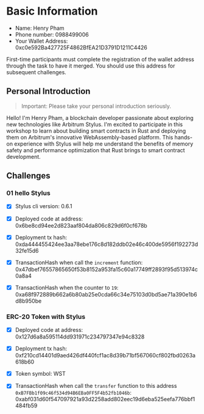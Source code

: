 # Basic Information

* Name: Henry Pham
* Phone number: 0988499006
* Your Wallet Address: 0xc0e592Ba427725F4862BfEA21D3791D1211C4426

First-time participants must complete the registration of the wallet address through the task to have it merged. You should use this address for subsequent challenges.


## Personal Introduction

> Important: Please take your personal introduction seriously.

Hello! I'm Henry Pham, a blockchain developer passionate about exploring new technologies like Arbitrum Stylus. I'm excited to participate in this workshop to learn about building smart contracts in Rust and deploying them on Arbitrum's innovative WebAssembly-based platform. This hands-on experience with Stylus will help me understand the benefits of memory safety and performance optimization that Rust brings to smart contract development.

## Challenges 

### 01 hello Stylus
- [x] Stylus cli version: 0.6.1
- [x] Deployed code at address: 0x6be8cd94ee2d823aaf804da806c829d6f0cf678b
- [x] Deployment tx hash: 0xda444455424ee3aa78ebe176c8d182ddb02e46c400de5956f192273d32fe15d6
- [x] TransactionHash when call the `increment` function: 0x47dbef76557865650f53b8152a953fa15c60a17749ff2893f95d513974c0a8a4
- [x] TransactionHash when the counter to `19`: 0xa68f972889b662a6b80ab25e0cda66c34e75103d0bd5ae71a390e1b6d8b950be


### ERC-20 Token with Stylus
- [x] Deployed code at address: 0x127d6a8a595114dd931971c234797347e94c8328
- [x] Deployment tx hash: 0xf210cd14401d9aed426df440fcf1ac8d39b71bf567060cf802fbd0263a618b60
- [x] Token symbol: WST
- [x] TransactionHash when call the `transfer` function to this address `0xB7FBb1f09c46f534d94B6EBa0FF5F4b52fb1046b`: 0xabf031d60f547097921a93d2258add802eec19d6eba525eefa776bbf1484fb59

